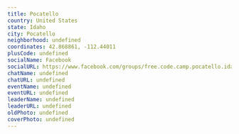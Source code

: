 ```yaml
---
title: Pocatello
country: United States
state: Idaho
city: Pocatello
neighborhood: undefined
coordinates: 42.868861, -112.44011
plusCode: undefined
socialName: Facebook
socialURL: https://www.facebook.com/groups/free.code.camp.pocatello.idaho
chatName: undefined
chatURL: undefined
eventName: undefined
eventURL: undefined
leaderName: undefined
leaderURL: undefined
oldPhoto: undefined
coverPhoto: undefined
---
```

